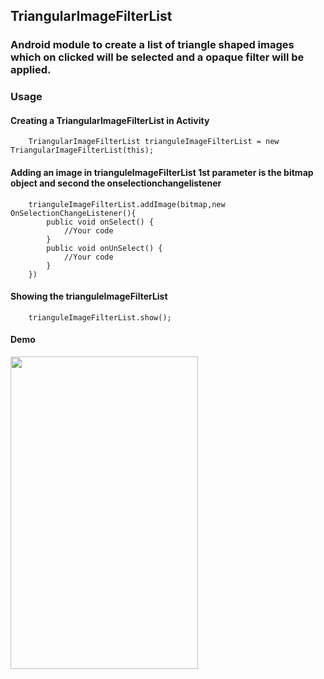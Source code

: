 ## TriangularImageFilterList

### Android module to create a list of triangle shaped images which on clicked will be selected and a opaque filter will be applied.

### Usage

#### Creating a TriangularImageFilterList in Activity

```
    TriangularImageFilterList trianguleImageFilterList = new TriangularImageFilterList(this);
```

#### Adding an image in trianguleImageFilterList 1st parameter is the bitmap object and second the onselectionchangelistener

```
    trianguleImageFilterList.addImage(bitmap,new OnSelectionChangeListener(){
        public void onSelect() {
            //Your code
        }
        public void onUnSelect() {
            //Your code
        }
    })
```
#### Showing the trianguleImageFilterList
```
    trianguleImageFilterList.show();
```

#### Demo

<img src="https://github.com/Anwesh43/TriangularImageFilterList/blob/master/demo/triangularimagefilterlist.gif" width="300px" height="500px">
